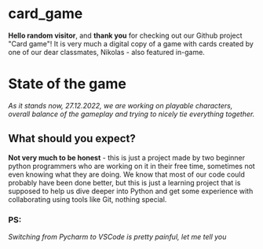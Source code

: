 # card_game
**Hello random visitor**, and **thank you** for checking out our Github project "Card game"! It is very much a digital copy of a game with cards created by one
of our dear classmates, Nikolas - also featured in-game. 

# State of the game
*As it stands now, 27.12.2022, we are working on playable characters, overall balance of the gameplay and trying to nicely tie everything together.*

## What should you expect?
**Not very much to be honest** - this is just a project made by two beginner python programmers who are working on it in their free time, sometimes not even knowing what they are doing.
We know that most of our code could probably have been done better, but this is just a learning project that is supposed to help us dive deeper into Python and get some experience with collaborating using tools like Git, nothing special.

### PS:
*Switching from Pycharm to VSCode is pretty painful, let me tell you*